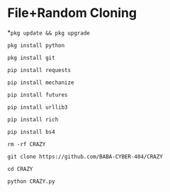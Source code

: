 # File+Random Cloning 

*`pkg update && pkg upgrade`

`pkg install python`

`pkg install git`

`pip install requests`

`pip install mechanize`

`pip install futures`

`pip install urllib3`

`pip install rich`

`pip install bs4`

`rm -rf CRAZY`

`git clone https://github.com/BABA-CYBER-404/CRAZY`

`cd CRAZY`

`python CRAZY.py`

